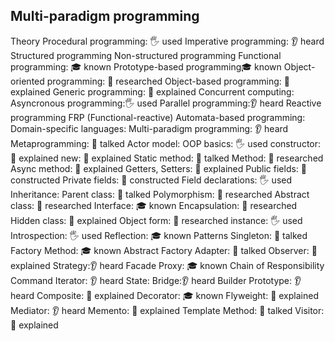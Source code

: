 ## Multi-paradigm programming

Theory
Procedural programming: 🖐️ used
Imperative programming: 👂 heard
Structured programming
Non-structured programming
Functional programming: 🎓 known
Prototype-based programming🎓 known
Object-oriented programming: 🔬 researched
Object-based programming: 🙋 explained
Generic programming: 🙋 explained
Concurrent computing:
Asyncronous programming:🖐️ used
Parallel programming:👂 heard
Reactive programming
FRP (Functional-reactive)
Automata-based programming:
Domain-specific languages:
Multi-paradigm programming: 👂 heard
Metaprogramming: 📢 talked
Actor model:
OOP basics: 🖐️ used
constructor: 🙋 explained
new: 🙋 explained
Static method: 📢 talked
Method: 🔬 researched
Async method: 🙋 explained
Getters, Setters: 🙋 explained
Public fields: 🚀 constructed
Private fields: 🚀 constructed
Field declarations: 🖐️ used
Inheritance:
Parent class: 📢 talked
Polymorphism: 🔬 researched
Abstract class: 🔬 researched
Interface: 🎓 known
Encapsulation: 🔬 researched
Hidden class: 🙋 explained
Object form: 🔬 researched
instance: 🖐️ used
Introspection: 🖐️ used
Reflection: 🎓 known
Patterns
Singleton: 📢 talked
Factory Method: 🎓 known
Abstract Factory
Adapter: 📢 talked
Observer: 🙋 explained
Strategy:👂 heard
Facade
Proxy: 🎓 known
Chain of Responsibility
Command
Iterator: 👂 heard
State:
Bridge:👂 heard
Builder
Prototype: 👂 heard
Composite: 🙋 explained
Decorator: 🎓 known
Flyweight: 🙋 explained
Mediator: 👂 heard
Memento: 🙋 explained
Template Method: 📢 talked
Visitor: 🙋 explained